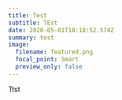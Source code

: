 ```yaml
---
title: Test
subtitle: TEst
date: 2020-05-01T18:18:52.574Z
summary: test
image:
  filename: featured.png
  focal_point: Smart
  preview_only: false
---
```

Ttst